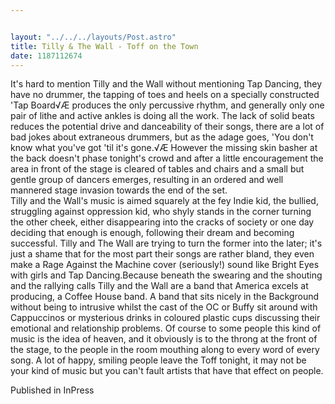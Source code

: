 ```yaml
---


layout: "../../../layouts/Post.astro"
title: Tilly & The Wall - Toff on the Town
date: 1187112674
---
```

It's hard to mention Tilly and the Wall without mentioning Tap Dancing, they have no drummer, the tapping of toes and heels on a specially constructed 'Tap Board√Æ produces the only percussive rhythm, and generally only one pair of lithe and active ankles is doing all the work. The lack of solid beats reduces the potential drive and danceability of their songs, there are a lot of bad jokes about extraneous drummers, but as the adage goes, 'You don't know what you've got 'til it's gone.√Æ However the missing skin basher at the back doesn't phase tonight's crowd and after a little encouragement the area in front of the stage is cleared of tables and chairs and a small but gentle group of dancers emerges, resulting in an ordered and well mannered stage invasion towards the end of the set.<br>Tilly and the Wall's music is aimed squarely at the fey Indie kid, the bullied, struggling against oppression kid, who shyly stands in the corner turning the other cheek, either disappearing into the cracks of society or one day deciding that enough is enough, following their dream and becoming successful. Tilly and The Wall are trying to turn the former into the later; it's just a shame that for the most part their songs are rather bland, they even make a Rage Against the Machine cover (seriously!) sound like Bright Eyes with girls and Tap Dancing.Because beneath the swearing and the shouting and the rallying calls Tilly and the Wall are a band that America excels at producing, a Coffee House band. A band that sits nicely in the Background without being to intrusive whilst the cast of the OC or Buffy sit around with Cappuccinos or mysterious drinks in coloured plastic cups discussing their emotional and relationship problems. Of course to some people this kind of music is the idea of heaven, and it obviously is to the throng at the front of the stage, to the people in the room mouthing along to every word of every song. A lot of happy, smiling people leave the Toff tonight, it may not be your kind of music but you can't fault artists that have that effect on people.


Published in InPress
